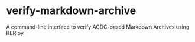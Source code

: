 # verify-markdown-archive
A command-line interface to verify ACDC-based Markdown Archives using KERIpy
